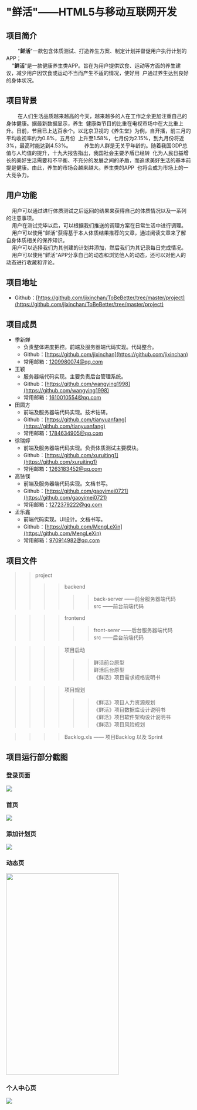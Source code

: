 # "鲜活"——HTML5与移动互联网开发
## 项目简介
&nbsp;&nbsp;&nbsp;&nbsp;&nbsp;&nbsp;&nbsp;&nbsp;"**鲜活**"一款包含体质测试、打造养生方案、制定计划并督促用户执行计划的APP；<br>
&nbsp;&nbsp;&nbsp;&nbsp;"**鲜活**"是一款健康养生类APP。旨在为用户提供饮食、运动等方面的养生建议，减少用户因饮食或运动不当而产生不适的情况，使好用&nbsp;&nbsp;户通过养生达到良好的身体状况。

## 项目背景
&nbsp;&nbsp;&nbsp;&nbsp;&nbsp;&nbsp;&nbsp;&nbsp;在人们生活品质越来越高的今天，越来越多的人在工作之余更加注重自己的身体健康。据最新数据显示，养生&nbsp;&nbsp;健康类节目的比重在电视市场中在大比重上升。日前，节目已上达百余个。以北京卫视的《养生堂》为例，自开播，前三月的平均收视率约为0.8%，五月份&nbsp;&nbsp;上升至1.58%，七月份为2.15%，到九月份将近3%，最高时能达到4.53%。
&nbsp;&nbsp;&nbsp;&nbsp;&nbsp;&nbsp;&nbsp;&nbsp;养生的人群是无关乎年龄的。随着我国GDP总值与人均值的提升，十九大报告指出，我国社会主要矛盾已经转&nbsp;&nbsp;化为人民日益增长的美好生活需要和不平衡、不充分的发展之间的矛盾，而追求美好生活的基本前提是健康。由此，养生的市场会越来越大。养生类的APP&nbsp;&nbsp;也将会成为市场上的一大竞争力。

## 用户功能
&nbsp;&nbsp;&nbsp;&nbsp;用户可以通过进行体质测试之后返回的结果来获得自己的体质情况以及一系列的注意事项。<br>
&nbsp;&nbsp;&nbsp;&nbsp;用户在测试完毕以后，可以根据我们推送的调理方案在日常生活中进行调理。<br>
&nbsp;&nbsp;&nbsp;&nbsp;用户可以使用"鲜活"获得基于本人体质结果推荐的文章，通过阅读文章来了解自身体质相关的保养知识。<br>
&nbsp;&nbsp;&nbsp;&nbsp;用户可以选择我们为其创建的计划并添加，然后我们为其记录每日完成情况。<br>
&nbsp;&nbsp;&nbsp;&nbsp;用户可以使用"鲜活"APP分享自己的动态和浏览他人的动态，还可以对他人的动态进行收藏和评论。<br>
 
## 项目地址
   * Github：[https://github.com/jixinchan/ToBeBetter/tree/master/project](https://github.com/jixinchan/ToBeBetter/tree/master/project)

## 项目成员
* 季新婵
   * 负责整体进度把控。前端及服务器端代码实现。代码整合。
   * Github：[https://github.com/jixinchan](https://github.com/jixinchan)
   * 常用邮箱：1209980074@qq.com
* 王颖
   * 服务器端代码实现。主要负责后台管理系统。
   * Github：[https://github.com/wangying1998](https://github.com/wangying1998)
   * 常用邮箱：1610010554@qq.com
* 田圆方
   * 前端及服务器端代码实现。技术钻研。
   * Github：[https://github.com/tianyuanfang](https://github.com/tianyuanfang)
   * 常用邮箱：1784634905@qq.com
* 徐瑞婷
   * 前端及服务器端代码实现。负责体质测试主要模块。
   * Github：[https://github.com/xuruiting1](https://github.com/xuruiting1)  
   * 常用邮箱：1263183452@qq.com
* 高铱镁
   * 前端及服务器端代码实现。文档书写。
   * Github：[https://github.com/gaoyimei0721](https://github.com/gaoyimei0721)  
   * 常用邮箱：1272379222@qq.com
* 孟乐鑫
   * 前端代码实现。UI设计。文档书写。
   * Github：[https://github.com/MengLeXin](https://github.com/MengLeXin)  
   * 常用邮箱：970914982@qq.com

## 项目文件
>>project<br>
>>>> backend<br>
>>>>>> back-server ——前台服务器端代码 <br>
>>>>>> src ——前台前端代码 <br>

>>>> frontend <br>
>>>>>> front-serer ——后台服务器端代码<br>
>>>>>> src ——后台前端代码<br>

>>>> 项目启动<br>
>>>>>> 鲜活前台原型<br>
>>>>>> 鲜活后台原型<br>
>>>>>> 《鲜活》项目需求规格说明书<br>

>>>> 项目规划<br>
>>>>>> 《鲜活》项目人力资源规划<br>
>>>>>> 《鲜活》项目数据库设计说明书<br>
>>>>>> 《鲜活》项目软件架构设计说明书<br>
>>>>>> 《鲜活》项目风险规划<br>

>>>> Backlog.xls —— 项目Backlog 以及 Sprint


## 项目运行部分截图
### 登录页面
<img src="/project/front-end/部分截图/1.png" align=center>

### 首页
<img src="/project/front-end/部分截图/2.png" align=center>

### 添加计划页
<img src="/project/front-end/部分截图/3.png" align=center>

### 动态页
<img src="/project/front-end/部分截图/4.png" width='307px' height='547px' align=center>

### 个人中心页
<img src="/project/front-end/部分截图/5.png" align=center>
